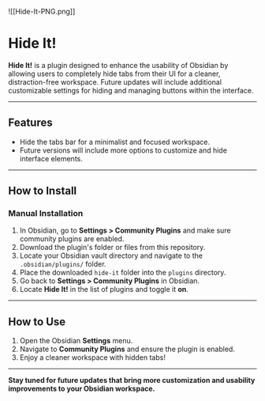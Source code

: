 ![[Hide-It-PNG.png]]

# **Hide It!**

**Hide It!** is a plugin designed to enhance the usability of Obsidian by allowing users to completely hide tabs from their UI for a cleaner, distraction-free workspace. Future updates will include additional customizable settings for hiding and managing buttons within the interface.

---

## **Features**
- Hide the tabs bar for a minimalist and focused workspace.
- Future versions will include more options to customize and hide interface elements.

---

## **How to Install**

### **Manual Installation**
1. In Obsidian, go to **Settings > Community Plugins** and make sure community plugins are enabled.
2. Download the plugin's folder or files from this repository.
3. Locate your Obsidian vault directory and navigate to the `.obsidian/plugins/` folder.
4. Place the downloaded `hide-it` folder into the `plugins` directory.
5. Go back to **Settings > Community Plugins** in Obsidian.
6. Locate **Hide It!** in the list of plugins and toggle it **on**.

---

## **How to Use**
1. Open the Obsidian **Settings** menu.
2. Navigate to **Community Plugins** and ensure the plugin is enabled.
3. Enjoy a cleaner workspace with hidden tabs!

---

**Stay tuned for future updates that bring more customization and usability improvements to your Obsidian workspace.**
